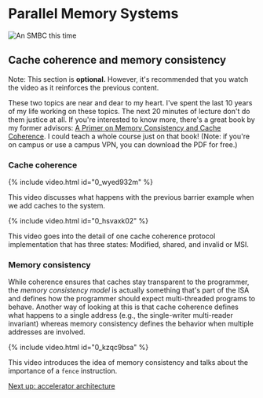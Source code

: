 # Parallel Memory Systems

![An SMBC this time](https://www.smbc-comics.com/comics/1583424176-20200305.png)

## Cache coherence and memory consistency

Note: This section is **optional.**
However, it's recommended that you watch the video as it reinforces the previous content.

These two topics are near and dear to my heart.
I've spent the last 10 years of my life working on these topics.
The next 20 minutes of lecture don't do them justice at all.
If you're interested to know more, there's a great book by my former advisors: [A Primer on Memory Consistency and Cache Coherence](https://www.morganclaypool.com/doi/abs/10.2200/S00346ED1V01Y201104CAC016).
I could teach a whole course just on that book!
(Note: if you're on campus or use a campus VPN, you can download the PDF for free.)

### Cache coherence

{% include video.html id="0_wyed932m" %}

This video discusses what happens with the previous barrier example when we add caches to the system.

{% include video.html id="0_hsvaxk02" %}

This video goes into the detail of one cache coherence protocol implementation that has three states: Modified, shared, and invalid or MSI.

### Memory consistency

While coherence ensures that caches stay transparent to the programmer, the *memory consistency model* is actually something that's part of the ISA and defines how the programmer should expect multi-threaded programs to behave.
Another way of looking at this is that cache coherence defines what happens to a single address (e.g., the single-writer multi-reader invariant) whereas memory consistency defines the behavior when multiple addresses are involved.

{% include video.html id="0_kzqc9bsa" %}

This video introduces the idea of memory consistency and talks about the importance of a `fence` instruction.

[Next up: accelerator architecture](./accelerators.md)
